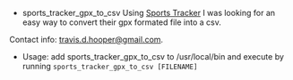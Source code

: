 * sports_tracker_gpx_to_csv
Using [Sports Tracker](www.sports-tracker.com) I was looking for an easy way to convert their gpx formated file into a csv. 

Contact info:
<travis.d.hooper@gmail.com>.


* Usage:
add sports_tracker_gpx_to_csv to /usr/local/bin and execute by running `sports_tracker_gpx_to_csv [FILENAME]`